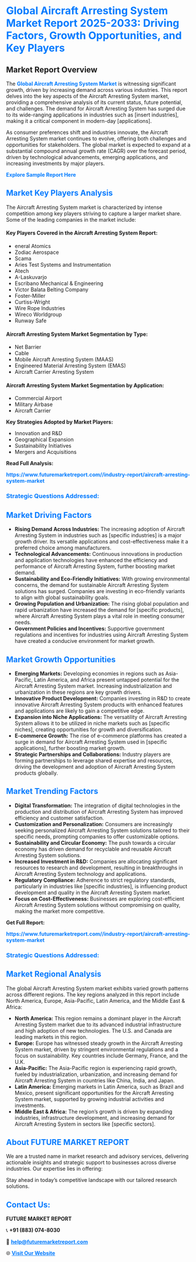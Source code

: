 <h1 style="color: #007BFF;">Global Aircraft Arresting System Market Report 2025-2033: Driving Factors, Growth Opportunities, and Key Players</h1>

<section id="overview">
<h2>Market Report Overview</h2>
<p>The <a href="https://www.futuremarketreport.com//industry-report/aircraft-arresting-system-market" style="color: #007BFF; text-decoration: none;"><strong>Global Aircraft Arresting System Market</strong></a> is witnessing significant growth, driven by increasing demand across various industries. This report delves into the key aspects of the Aircraft Arresting System market, providing a comprehensive analysis of its current status, future potential, and challenges. The demand for Aircraft Arresting System has surged due to its wide-ranging applications in industries such as [insert industries], making it a critical component in modern-day [applications].</p>
<p>As consumer preferences shift and industries innovate, the Aircraft Arresting System market continues to evolve, offering both challenges and opportunities for stakeholders. The global market is expected to expand at a substantial compound annual growth rate (CAGR) over the forecast period, driven by technological advancements, emerging applications, and increasing investments by major players.</p>
</section>

<section id="overview">
<p><a href="https://www.futuremarketreport.com//request-sample/reportId=45374" style="color: #007BFF; text-decoration: none;"><strong>Explore Sample Report Here</strong></a></p>
</section>

<section id="key-players">
<h2 style="color: #007BFF;">Market Key Players Analysis</h2>
<p>The Aircraft Arresting System market is characterized by intense competition among key players striving to capture a larger market share. Some of the leading companies in the market include:</p>
<h4>Key Players Covered in the Aircraft Arresting System Report:</h4>
<ul><li>eneral Atomics</li><li>Zodiac Aerospace</li><li>Scama</li><li>Aries Test Systems and Instrumentation</li><li>Atech</li><li>A-Laskuvarjo</li><li>Escribano Mechanical &amp; Engineering</li><li>Victor Balata Belting Company</li><li>Foster-Miller</li><li>Curtiss-Wright</li><li>Wire Rope Industries</li><li>Wireco Worldgroup</li><li>Runway Safe</li></ul>
<h4>Aircraft Arresting System Market Segmentation by Type:</h4>
<ul><li>Net Barrier</li><li>Cable</li><li>Mobile Aircraft Arresting System (MAAS)</li><li>Engineered Material Arresting System (EMAS)</li><li>Aircraft Carrier Arresting System</li></ul>

<h4>Aircraft Arresting System Market Segmentation by Application:</h4>
<ul><li>Commercial Airport</li><li>Military Airbase</li><li>Aircraft Carrier</li></ul>
<p><strong>Key Strategies Adopted by Market Players:</strong></p>
<ul>
<li>Innovation and R&D</li>
<li>Geographical Expansion</li>
<li>Sustainability Initiatives</li>
<li>Mergers and Acquisitions</li>
</ul>
</section>

<section>
<p><strong>Read Full Analysis: </strong></p><a href="https://www.futuremarketreport.com//industry-report/aircraft-arresting-system-market" style="color: #007BFF; text-decoration: none;"><strong>https://www.futuremarketreport.com//industry-report/aircraft-arresting-system-market</strong></a>
<h3 style="color: #007BFF;">Strategic Questions Addressed:</h3>
</section>

<section id="driving-factors">
<h2 style="color: #007BFF;">Market Driving Factors</h2>
<ul>
<li><strong>Rising Demand Across Industries:</strong> The increasing adoption of Aircraft Arresting System in industries such as [specific industries] is a major growth driver. Its versatile applications and cost-effectiveness make it a preferred choice among manufacturers.</li>
<li><strong>Technological Advancements:</strong> Continuous innovations in production and application technologies have enhanced the efficiency and performance of Aircraft Arresting System, further boosting market demand.</li>
<li><strong>Sustainability and Eco-Friendly Initiatives:</strong> With growing environmental concerns, the demand for sustainable Aircraft Arresting System solutions has surged. Companies are investing in eco-friendly variants to align with global sustainability goals.</li>
<li><strong>Growing Population and Urbanization:</strong> The rising global population and rapid urbanization have increased the demand for [specific products], where Aircraft Arresting System plays a vital role in meeting consumer needs.</li>
<li><strong>Government Policies and Incentives:</strong> Supportive government regulations and incentives for industries using Aircraft Arresting System have created a conducive environment for market growth.</li>
</ul>
</section>

<section id="growth-opportunities">
<h2 style="color: #007BFF;">Market Growth Opportunities</h2>
<ul>
<li><strong>Emerging Markets:</strong> Developing economies in regions such as Asia-Pacific, Latin America, and Africa present untapped potential for the Aircraft Arresting System market. Increasing industrialization and urbanization in these regions are key growth drivers.</li>
<li><strong>Innovative Product Development:</strong> Companies investing in R&D to create innovative Aircraft Arresting System products with enhanced features and applications are likely to gain a competitive edge.</li>
<li><strong>Expansion into Niche Applications:</strong> The versatility of Aircraft Arresting System allows it to be utilized in niche markets such as [specific niches], creating opportunities for growth and diversification.</li>
<li><strong>E-commerce Growth:</strong> The rise of e-commerce platforms has created a surge in demand for Aircraft Arresting System used in [specific applications], further boosting market growth.</li>
<li><strong>Strategic Partnerships and Collaborations:</strong> Industry players are forming partnerships to leverage shared expertise and resources, driving the development and adoption of Aircraft Arresting System products globally.</li>
</ul>
</section>

<section id="trending-factors">
<h2 style="color: #007BFF;">Market Trending Factors</h2>
<ul>
<li><strong>Digital Transformation:</strong> The integration of digital technologies in the production and distribution of Aircraft Arresting System has improved efficiency and customer satisfaction.</li>
<li><strong>Customization and Personalization:</strong> Consumers are increasingly seeking personalized Aircraft Arresting System solutions tailored to their specific needs, prompting companies to offer customizable options.</li>
<li><strong>Sustainability and Circular Economy:</strong> The push towards a circular economy has driven demand for recyclable and reusable Aircraft Arresting System solutions.</li>
<li><strong>Increased Investment in R&D:</strong> Companies are allocating significant resources to research and development, resulting in breakthroughs in Aircraft Arresting System technology and applications.</li>
<li><strong>Regulatory Compliance:</strong> Adherence to strict regulatory standards, particularly in industries like [specific industries], is influencing product development and quality in the Aircraft Arresting System market.</li>
<li><strong>Focus on Cost-Effectiveness:</strong> Businesses are exploring cost-efficient Aircraft Arresting System solutions without compromising on quality, making the market more competitive.</li>
</ul>
</section>

<section>
<p><strong>Get Full Report: </strong></p><a href="https://www.futuremarketreport.com//industry-report/aircraft-arresting-system-market" style="color: #007BFF; text-decoration: none;"><strong>https://www.futuremarketreport.com//industry-report/aircraft-arresting-system-market</strong></a>
<h3 style="color: #007BFF;">Strategic Questions Addressed:</h3>
</section>


<section id="regional-analysis">
<h2 style="color: #007BFF;">Market Regional Analysis</h2>
<p>The global Aircraft Arresting System market exhibits varied growth patterns across different regions. The key regions analyzed in this report include North America, Europe, Asia-Pacific, Latin America, and the Middle East & Africa:</p>
<ul>
<li><strong>North America:</strong> This region remains a dominant player in the Aircraft Arresting System market due to its advanced industrial infrastructure and high adoption of new technologies. The U.S. and Canada are leading markets in this region.</li>
<li><strong>Europe:</strong> Europe has witnessed steady growth in the Aircraft Arresting System market, driven by stringent environmental regulations and a focus on sustainability. Key countries include Germany, France, and the U.K.</li>
<li><strong>Asia-Pacific:</strong> The Asia-Pacific region is experiencing rapid growth, fueled by industrialization, urbanization, and increasing demand for Aircraft Arresting System in countries like China, India, and Japan.</li>
<li><strong>Latin America:</strong> Emerging markets in Latin America, such as Brazil and Mexico, present significant opportunities for the Aircraft Arresting System market, supported by growing industrial activities and investments.</li>
<li><strong>Middle East & Africa:</strong> The region’s growth is driven by expanding industries, infrastructure development, and increasing demand for Aircraft Arresting System in sectors like [specific sectors].</li>
</ul>
</section>

<footer>
<h2 style="color: #007BFF;">About FUTURE MARKET REPORT</h2>
<p>We are a trusted name in market research and advisory services, delivering actionable insights and strategic support to businesses across diverse industries. Our expertise lies in offering:</p>

<p>Stay ahead in today’s competitive landscape with our tailored research solutions.</p>

<h2 style="color: #007BFF;">Contact Us:</h2>
<p><strong>FUTURE MARKET REPORT</strong></p>
<p>📞 <strong>+91 (883) 074-8030</strong></p>
<p>📧 <strong><a href="mailto:help@futuremarketreport.com" style="color: #007BFF;">help@futuremarketreport.com</a></strong></p>
<p>🌐 <strong><a href="https://www.futuremarketreport.com/" style="color: #007BFF;">Visit Our Website</a></strong></p>
</footer>